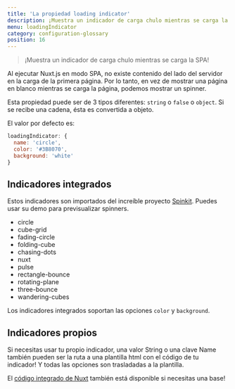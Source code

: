 ```yaml
---
title: 'La propiedad loading indicator'
description: ¡Muestra un indicador de carga chulo mientras se carga la SPA!
menu: loadingIndicator
category: configuration-glossary
position: 16
---
```


> ¡Muestra un indicador de carga chulo mientras se carga la SPA!

Al ejecutar Nuxt.js en modo SPA, no existe contenido del lado del servidor en la carga de la primera página. Por lo tanto, en vez de mostrar una página en blanco mientras se carga la página, podemos mostrar un spinner.

Esta propiedad puede ser de 3 tipos diferentes: `string` o `false` o `object`. Si se recibe una cadena, ésta es convertida a objeto.

El valor por defecto es:

```js
loadingIndicator: {
  name: 'circle',
  color: '#3B8070',
  background: 'white'
}
```

## Indicadores integrados

Estos indicadores son importados del increíble proyecto [Spinkit](http://tobiasahlin.com/spinkit). Puedes usar su demo para previsualizar spinners.

- circle
- cube-grid
- fading-circle
- folding-cube
- chasing-dots
- nuxt
- pulse
- rectangle-bounce
- rotating-plane
- three-bounce
- wandering-cubes

Los indicadores integrados soportan las opciones `color` y `background`.

## Indicadores propios

Si necesitas usar tu propio indicador, una valor String o una clave Name también pueden ser la ruta a una plantilla html con el código de tu indicador! Y todas las opciones son trasladadas a la plantilla.

El [código integrado de Nuxt](https://github.com/nuxt/nuxt.js/tree/dev/packages/vue-app/template/views/loading) también está disponible si necesitas una base!
